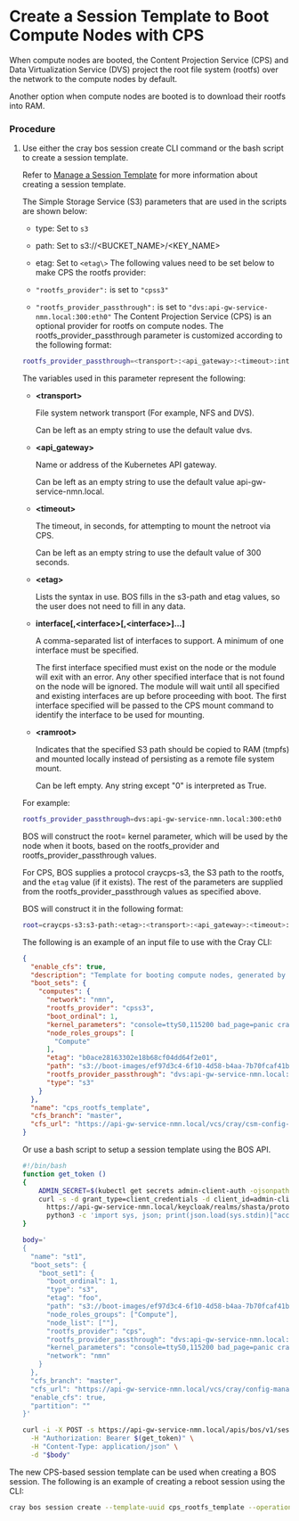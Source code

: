 # Create a Session Template to Boot Compute Nodes with CPS

When compute nodes are booted, the Content Projection Service \(CPS\) and Data Virtualization Service \(DVS\) project the root file system \(rootfs\) over the network to the compute nodes by default.

Another option when compute nodes are booted is to download their rootfs into RAM.

### Procedure

1.  Use either the cray bos session create CLI command or the bash script to create a session template.

    Refer to [Manage a Session Template](Manage_a_Session_Template.md) for more information about creating a session template.

    The Simple Storage Service \(S3\) parameters that are used in the scripts are shown below:

    -   type: Set to `s3`
    -   path: Set to s3://<BUCKET\_NAME\>/<KEY\_NAME\>
    -   etag: Set to `<etag\>`
    The following values need to be set below to make CPS the rootfs provider:

    -   `"rootfs_provider":` is set to `"cpss3"`
    -   `"rootfs_provider_passthrough":` is set to `"dvs:api-gw-service-nmn.local:300:eth0"`
    The Content Projection Service \(CPS\) is an optional provider for rootfs on compute nodes. The rootfs\_provider\_passthrough parameter is customized according to the following format:

    ```bash
    rootfs_provider_passthrough=<transport>:<api_gateway>:<timeout>:interface[,<interface>[,<interface>]...]:<ramroot>
    ```

    The variables used in this parameter represent the following:

    -   **<transport\>**

        File system network transport \(For example, NFS and DVS\).

        Can be left as an empty string to use the default value dvs.

    -   **<api\_gateway\>**

        Name or address of the Kubernetes API gateway.

        Can be left as an empty string to use the default value api-gw-service-nmn.local.

    -   **<timeout\>**

        The timeout, in seconds, for attempting to mount the netroot via CPS.

        Can be left as an empty string to use the default value of 300 seconds.

    -   **<etag\>**

        Lists the syntax in use. BOS fills in the s3-path and etag values, so the user does not need to fill in any data.

    -   **interface\[,<interface\>\[,<interface\>\]...\]**

        A comma-separated list of interfaces to support. A minimum of one interface must be specified.

        The first interface specified must exist on the node or the module will exit with an error. Any other specified interface that is not found on the node will be ignored. The module will wait until all specified and existing interfaces are up before proceeding with boot. The first interface specified will be passed to the CPS mount command to identify the interface to be used for mounting.

    -   **<ramroot\>**

        Indicates that the specified S3 path should be copied to RAM \(tmpfs\) and mounted locally instead of persisting as a remote file system mount.

        Can be left empty. Any string except "0" is interpreted as True.

    For example:

    ```bash
    rootfs_provider_passthrough=dvs:api-gw-service-nmn.local:300:eth0
    ```

    BOS will construct the root= kernel parameter, which will be used by the node when it boots, based on the rootfs\_provider and rootfs\_provider\_passthrough values.

    For CPS, BOS supplies a protocol craycps-s3, the S3 path to the rootfs, and the `etag` value \(if it exists\). The rest of the parameters are supplied from the rootfs\_provider\_passthrough values as specified above.

    BOS will construct it in the following format:

    ```bash
    root=craycps-s3:s3-path:<etag>:<transport>:<api_gateway>:<timeout>:interface[,<interface>[,<interface>]...]:<ramroot>
    ```

    The following is an example of an input file to use with the Cray CLI:

    ```json
    {
      "enable_cfs": true,
      "description": "Template for booting compute nodes, generated by the installation",
      "boot_sets": {
        "computes": {
          "network": "nmn",
          "rootfs_provider": "cpss3",
          "boot_ordinal": 1,
          "kernel_parameters": "console=ttyS0,115200 bad_page=panic crashkernel=360M hugepagelist=2m-2g intel_iommu=off intel_pstate=disable iommu=pt ip=dhcp numa_interleave_omit=headless numa_zonelist_order=node oops=panic pageblock_order=14 pcie_ports=native printk.synchronous=y rd.neednet=1 rd.retry=10 rd.shell k8s_gw=api-gw-service-nmn.local quiet turbo_boost_limit=999",
          "node_roles_groups": [
            "Compute"
          ],
          "etag": "b0ace28163302e18b68cf04dd64f2e01",
          "path": "s3://boot-images/ef97d3c4-6f10-4d58-b4aa-7b70fcaf41ba/manifest.json",
          "rootfs_provider_passthrough": "dvs:api-gw-service-nmn.local:300:eth0",
          "type": "s3"
        }
      },
      "name": "cps_rootfs_template",
      "cfs_branch": "master",
      "cfs_url": "https://api-gw-service-nmn.local/vcs/cray/csm-config-management.git"
    }
    ```

    Or use a bash script to setup a session template using the BOS API.

    ```bash
    #!/bin/bash
    function get_token ()
    {
        ADMIN_SECRET=$(kubectl get secrets admin-client-auth -ojsonpath='{.data.client-secret}' | base64 -d)
        curl -s -d grant_type=client_credentials -d client_id=admin-client -d client_secret=$ADMIN_SECRET \
          https://api-gw-service-nmn.local/keycloak/realms/shasta/protocol/openid-connect/token |
          python3 -c 'import sys, json; print(json.load(sys.stdin)["access_token"])'
    }

    body='
    {
      "name": "st1",
      "boot_sets": {
        "boot_set1": {
          "boot_ordinal": 1,
          "type": "s3",
          "etag": "foo",
          "path": "s3://boot-images/ef97d3c4-6f10-4d58-b4aa-7b70fcaf41ba/manifest.json",
          "node_roles_groups": ["Compute"],
          "node_list": [""],
          "rootfs_provider": "cps",
          "rootfs_provider_passthrough": "dvs:api-gw-service-nmn.local:300:eth0",
          "kernel_parameters": "console=ttyS0,115200 bad_page=panic crashkernel=360M hugepagelist=2m-2g intel_iommu=off intel_pstate=disable iommu=pt ip=dhcp numa_interleave_omit=headless numa_zonelist_order=node oops=panic pageblock_order=14 pcie_ports=native printk.synchronous=y rd.neednet=1 rd.retry=10 rd.shell k8s_gw=api-gw-service-nmn.local quiet turbo_boost_limit=999",
          "network": "nmn"
        }
      },
      "cfs_branch": "master",
      "cfs_url": "https://api-gw-service-nmn.local/vcs/cray/config-management.git",
      "enable_cfs": true,
      "partition": ""
    }'

    curl -i -X POST -s https://api-gw-service-nmn.local/apis/bos/v1/sessiontemplate \
      -H "Authorization: Bearer $(get_token)" \
      -H "Content-Type: application/json" \
      -d "$body"
    ```

The new CPS-based session template can be used when creating a BOS session. The following is an example of creating a reboot session using the CLI:

```bash
cray bos session create --template-uuid cps_rootfs_template --operation Reboot
```

